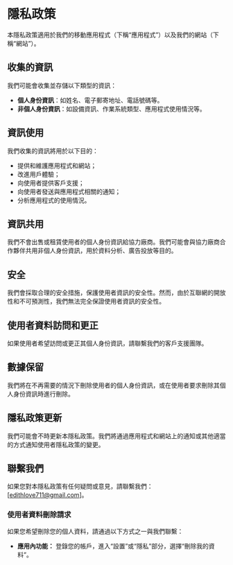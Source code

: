 # 隱私政策

本隱私政策適用於我們的移動應用程式（下稱“應用程式”）以及我們的網站（下稱“網站”）。

## 收集的資訊

我們可能會收集並存儲以下類型的資訊：

- **個人身份資訊**：如姓名、電子郵寄地址、電話號碼等。
- **非個人身份資訊**：如設備資訊、作業系統類型、應用程式使用情況等。

## 資訊使用

我們收集的資訊將用於以下目的：

- 提供和維護應用程式和網站；
- 改進用戶體驗；
- 向使用者提供客戶支援；
- 向使用者發送與應用程式相關的通知；
- 分析應用程式的使用情況。

## 資訊共用

我們不會出售或租賃使用者的個人身份資訊給協力廠商。我們可能會與協力廠商合作夥伴共用非個人身份資訊，用於資料分析、廣告投放等目的。

## 安全

我們會採取合理的安全措施，保護使用者資訊的安全性。然而，由於互聯網的開放性和不可預測性，我們無法完全保證使用者資訊的安全性。

## 使用者資料訪問和更正

如果使用者希望訪問或更正其個人身份資訊，請聯繫我們的客戶支援團隊。

## 數據保留

我們將在不再需要的情況下刪除使用者的個人身份資訊，或在使用者要求刪除其個人身份資訊時進行刪除。

## 隱私政策更新

我們可能會不時更新本隱私政策。我們將通過應用程式和網站上的通知或其他適當的方式通知使用者隱私政策的變更。

## 聯繫我們

如果您對本隱私政策有任何疑問或意見，請聯繫我們：[edithlove711@gmail.com]。

### 使用者資料刪除請求

如果您希望刪除您的個人資料，請通過以下方式之一與我們聯繫：
- **應用內功能：** 登錄您的帳戶，進入“設置”或“隱私”部分，選擇“刪除我的資料”。


